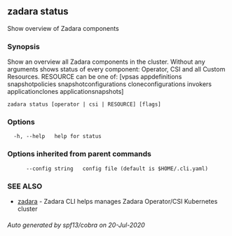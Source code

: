 ## zadara status

Show overview of Zadara components

### Synopsis

Show an overview all Zadara components in the cluster.
 Without any arguments shows status of every component: Operator, CSI and all Custom Resources. RESOURCE can be one of: [vpsas appdefinitions snapshotpolicies snapshotconfigurations cloneconfigurations invokers applicationclones applicationsnapshots]

```
zadara status [operator | csi | RESOURCE] [flags]
```

### Options

```
  -h, --help   help for status
```

### Options inherited from parent commands

```
      --config string   config file (default is $HOME/.cli.yaml)
```

### SEE ALSO

* [zadara](README.md)	 - Zadara CLI helps manages Zadara Operator/CSI Kubernetes cluster

###### Auto generated by spf13/cobra on 20-Jul-2020
